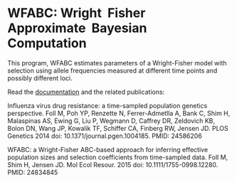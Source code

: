 # WFABC: Wright  Fisher  Approximate  Bayesian  Computation

This program, WFABC estimates parameters of a Wright-Fisher model with selection using allele frequencies measured at different time points and possibly different loci.

Read the [documentation](<WFABC manual.pdf>) and the related publications: 

Influenza virus drug resistance: a time-sampled population genetics perspective.
Foll M, Poh YP, Renzette N, Ferrer-Admetlla A, Bank C, Shim H, Malaspinas AS, Ewing G, Liu P, Wegmann D, Caffrey DR, Zeldovich KB, Bolon DN, Wang JP, Kowalik TF, Schiffer CA, Finberg RW, Jensen JD.
PLOS Genetics 2014 
doi: 10.1371/journal.pgen.1004185. PMID: 24586206
 
WFABC: a Wright-Fisher ABC-based approach for inferring effective population sizes and selection coefficients from time-sampled data.
Foll M, Shim H, Jensen JD.
Mol Ecol Resour. 2015 
doi: 10.1111/1755-0998.12280. PMID: 24834845
